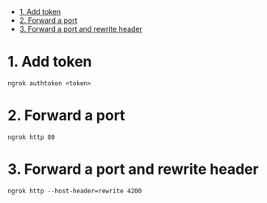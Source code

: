- [1. Add token](#1-add-token)
- [2. Forward a port](#2-forward-a-port)
- [3. Forward a port and rewrite header](#3-forward-a-port-and-rewrite-header)

# 1. Add token

`ngrok authtoken <token>`

# 2. Forward a port

`ngrok http 80`

# 3. Forward a port and rewrite header

`ngrok http --host-header=rewrite 4200`